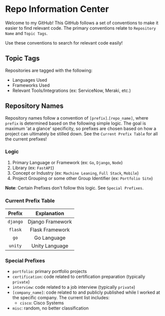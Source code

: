 # Repo Information Center

Welcome to my GitHub! This GitHub follows a set of conventions to make it easier to find relevant code. The primary conventions relate to `Repository Name` and `Topic Tags`.

Use these conventions to search for relevant code easily!

## Topic Tags

Repositories are tagged with the following:
* Languages Used
* Frameworks Used
* Relevant Tools/Integrations (ex: ServiceNow, Meraki, etc.)

## Repository Names

Repository names follow a convention of `[prefix]`.`[repo_name]`, where `prefix` is determined based on the following simple logic. The goal is maximum 'at a glance' specificity, so prefixes are chosen based on how a project can ultimately be stilled down. See the `Current Prefix Table` for all the current prefixes!

### Logic
1. Primary Language or Framework (ex: `Go`, `Django`, `Node`)
2. Library (ex: `FastAPI`)
3. Concept or Industry (ex: `Machine Leaning`, `Full Stack`, `Mobile`)
4. Project Grouping or some other Group Identifier (ex: `Portfolio Site`)

**Note**: Certain Prefixes don't follow this logic. See `Special Prefixes`. 

### Current Prefix Table

| Prefix | Explanation |   
| :---:   | :---: |
| `django` | Django Framework |
| `flask` | Flask Framework |
| `go` | Go Language |
| `unity` | Unity Language |

### Special Prefixes

* `portfolio`: primary portfolio projects
* `certification`: code related to certification preparation (typically `private`)
* `interview`: code related to a job interview (typically `private`)
* `[company_name]`: code related to and publicly published while I worked at the specific company. The current list includes:
  * `cisco`: Cisco Systems
* `misc`: random, no better classification

